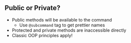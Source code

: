 ##  Public or Private?

* Public methods will be available to the command
	* Use `@subcommand` tag to get prettier names
* Protected and private methods are inaccessible directly
* Classic OOP principles apply!
